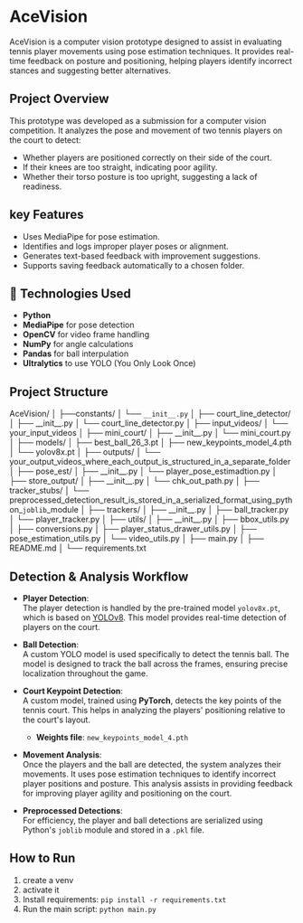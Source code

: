 # AceVision

AceVision is a computer vision prototype designed to assist in evaluating tennis player movements using pose estimation techniques. It provides real-time feedback on posture and positioning, helping players identify incorrect stances and suggesting better alternatives.

## Project Overview
This prototype was developed as a submission for a computer vision competition. It analyzes the pose and movement of two tennis players on the court to detect:
- Whether players are positioned correctly on their side of the court.
- If their knees are too straight, indicating poor agility.
- Whether their torso posture is too upright, suggesting a lack of readiness.

## key Features
- Uses MediaPipe for pose estimation.
- Identifies and logs improper player poses or alignment.
- Generates text-based feedback with improvement suggestions.
- Supports saving feedback automatically to a chosen folder.

## 🧠 Technologies Used

- **Python**
- **MediaPipe** for pose detection
- **OpenCV** for video frame handling
- **NumPy** for angle calculations
- **Pandas** for ball interpulation
- **Ultralytics** to use YOLO (You Only Look Once)

## Project Structure
AceVision/
│
├──constants/
│    └── `__init__.py`
│
├── court_line_detector/
│    ├── \_\_init\_\_.py
│    └── court_line_detector.py
│
├── input_videos/
│    └── your_input_videos
│
├── mini_court/
│    ├── \_\_init\_\_.py
│    └── mini_court.py
│
├── models/
│    ├── best_ball_26_3.pt
│    ├── new_keypoints_model_4.pth
│    └── yolov8x.pt
│
├── outputs/
│    └── your_output_videos_where_each_output_is_structured_in_a_separate_folder
│
├── pose_est/
│    ├── \_\_init\_\_.py
│    └── player_pose_estimadtion.py
│
├── store_output/
│    ├── \_\_init\_\_.py
│    └── chk_out_path.py
│
├── tracker_stubs/
│    └── preprocessed_detection_result_is_stored_in_a_serialized_format_using_python_`joblib`_module
│
├── trackers/
│    ├── \_\_init\_\_.py
│    ├── ball_tracker.py
│    └── player_tracker.py
│
├── utils/
│    ├── \_\_init\_\_.py
│    ├── bbox_utils.py
│    ├── conversions.py
│    ├── player_status_drawer_utils.py
│    ├── pose_estimation_utils.py
│    └── video_utils.py
│
├── main.py
│
├── README.md
│
└── requirements.txt

## Detection & Analysis Workflow

- **Player Detection**:  
  The player detection is handled by the pre-trained model `yolov8x.pt`, which is based on [YOLOv8](https://github.com/ultralytics/ultralytics). This model provides real-time detection of players on the court.

- **Ball Detection**:  
  A custom YOLO model is used specifically to detect the tennis ball. The model is designed to track the ball across the frames, ensuring precise localization throughout the game.

- **Court Keypoint Detection**:  
  A custom model, trained using **PyTorch**, detects the key points of the tennis court. This helps in analyzing the players' positioning relative to the court's layout.  
  - **Weights file**: `new_keypoints_model_4.pth`

- **Movement Analysis**:  
  Once the players and the ball are detected, the system analyzes their movements. It uses pose estimation techniques to identify incorrect player positions and posture. This analysis assists in providing feedback for improving player agility and positioning on the court.

- **Preprocessed Detections**:  
  For efficiency, the player and ball detections are serialized using Python's `joblib` module and stored in a `.pkl` file.

## How to Run
1. create a venv
2. activate it
3. Install requirements:
  `pip install -r requirements.txt`
4. Run the main script:
  `python main.py`